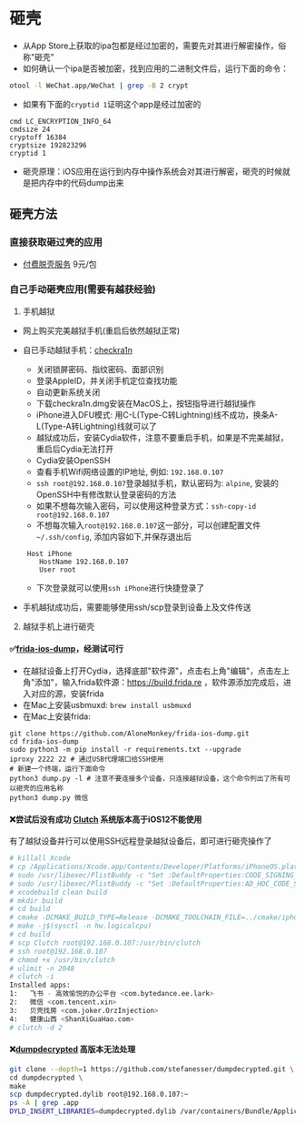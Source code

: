 # 砸壳

- 从App Store上获取的ipa包都是经过加密的，需要先对其进行解密操作，俗称"砸壳"
- 如何确认一个ipa是否被加密，找到应用的二进制文件后，运行下面的命令：

```bash
otool -l WeChat.app/WeChat | grep -B 2 crypt
```
- 如果有下面的`cryptid 1`证明这个app是经过加密的
```
cmd LC_ENCRYPTION_INFO_64
cmdsize 24
cryptoff 16384
cryptsize 192823296
cryptid 1
```

- 砸壳原理：iOS应用在运行到内存中操作系统会对其进行解密，砸壳的时候就是把内存中的代码dump出来

## 砸壳方法

### 直接获取砸过壳的应用

- [付费脱壳服务](https://www.dumpapp.com/) 9元/包

### 自己手动砸壳应用(需要有越获经验)

1. 手机越狱

- 网上购买完美越狱手机(重启后依然越狱正常)
- 自已手动越狱手机：[checkra1n](https://checkra.in/)
    - 关闭锁屏密码、指纹密码、面部识别
    - 登录AppleID，并关闭手机定位查找功能
    - 自动更新系统关闭
    - 下载checkra1n.dmg安装在MacOS上，按钮指导进行越狱操作
    - iPhone进入DFU模式: 用C-L(Type-C转Lightning)线不成功，换条A-L(Type-A转Lightning)线就可以了
    - 越狱成功后，安装Cydia软件，注意不要重启手机，如果是不完美越狱，重启后Cydia无法打开
    - Cydia安装OpenSSH
    - 查看手机Wifi网络设置的IP地址, 例如: `192.168.0.107`
    - `ssh root@192.168.0.107`登录越狱手机，默认密码为: `alpine`, 安装的OpenSSH中有修改默认登录密码的方法
    - 如果不想每次输入密码，可以使用这种登录方式：`ssh-copy-id root@192.168.0.107`
    - 不想每次输入`root@192.168.0.107`这一部分，可以创建配置文件`~/.ssh/config`, 添加内容如下,并保存退出后
    ```
     Host iPhone
        HostName 192.168.0.107 
        User root 
    ```
    - 下次登录就可以使用`ssh iPhone`进行快捷登录了
    
- 手机越狱成功后，需要能够使用ssh/scp登录到设备上及文件传送

2. 越狱手机上进行砸壳

#### ✅[frida-ios-dump](https://github.com/AloneMonkey/frida-ios-dump.git)，经测试可行

- 在越狱设备上打开Cydia，选择底部"软件源"，点击右上角"编辑"，点击左上角"添加"，输入frida软件源：https://build.frida.re
，软件源添加完成后，进入对应的源，安装frida
- 在Mac上安装usbmuxd: `brew install usbmuxd`
- 在Mac上安装frida:
```
git clone https://github.com/AloneMonkey/frida-ios-dump.git
cd frida-ios-dump
sudo python3 -m pip install -r requirements.txt --upgrade
iproxy 2222 22 # 通过USB代理端口给SSH使用
# 新建一个终端，运行下面命令
python3 dump.py -l # 注意不要连接多个设备，只连接越狱设备，这个命令列出了所有可以砸壳的应用名称
python3 dump.py 微信
```


#### ❌尝试后没有成功 [Clutch](https://github.com/KJCracks/Clutch.git) 系统版本高于iOS12不能使用

有了越狱设备并行可以使用SSH远程登录越狱设备后，即可进行砸壳操作了

```bash
# killall Xcode
# cp /Applications/Xcode.app/Contents/Developer/Platforms/iPhoneOS.platform/Developer/SDKs/iPhoneOS.sdk/SDKSettings.plist ~/
# sudo /usr/libexec/PlistBuddy -c "Set :DefaultProperties:CODE_SIGNING_REQUIRED NO" /Applications/Xcode.app/Contents/Developer/Platforms/iPhoneOS.platform/Developer/SDKs/iPhoneOS.sdk/SDKSettings.plist
# sudo /usr/libexec/PlistBuddy -c "Set :DefaultProperties:AD_HOC_CODE_SIGNING_ALLOWED YES" /Applications/Xcode.app/Contents/Developer/Platforms/iPhoneOS.platform/Developer/SDKs/iPhoneOS.sdk/SDKSettings.plist
# xcodebuild clean build
# mkdir build
# cd build
# cmake -DCMAKE_BUILD_TYPE=Release -DCMAKE_TOOLCHAIN_FILE=../cmake/iphoneos.toolchain.cmake ..
# make -j$(sysctl -n hw.logicalcpu)
# cd build
# scp Clutch root@192.168.0.107:/usr/bin/clutch
# ssh root@192.168.0.107
# chmod +x /usr/bin/clutch
# ulimit -n 2048
# clutch -i
Installed apps:
1:   飞书 - 高效愉悦的办公平台 <com.bytedance.ee.lark>
2:   微信 <com.tencent.xin>
3:   贝壳找房 <com.joker.OrzInjection>
4:   健康山西 <ShanXiGuaHao.com>
# clutch -d 2
```

#### ❌[dumpdecrypted](https://github.com/stefanesser/dumpdecrypted.git) 高版本无法处理

```bash
git clone --depth=1 https://github.com/stefanesser/dumpdecrypted.git \
cd dumpdecrypted \
make
scp dumpdecrypted.dylib root@192.168.0.107:~
ps -A | grep .app
DYLD_INSERT_LIBRARIES=dumpdecrypted.dylib /var/containers/Bundle/Application/D32367C3-3096-4505-9E4F-49A21DA77DA3/Lark.app/Lark
```

